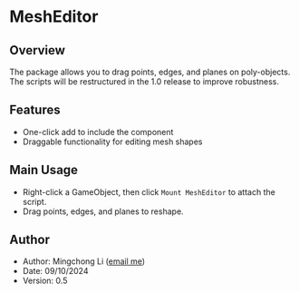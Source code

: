 # MeshEditor

## Overview
The package allows you to drag points, edges, and planes on poly-objects. The scripts will be restructured in the 1.0 release to improve robustness.

## Features
- One-click add to include the component
- Draggable functionality for editing mesh shapes

## Main Usage
- Right-click a GameObject, then click `Mount MeshEditor` to attach the script.
- Drag points, edges, and planes to reshape.

## Author
- Author: Mingchong Li ([email me](mailto:limingchong124@gmail.com))
- Date: 09/10/2024
- Version: 0.5